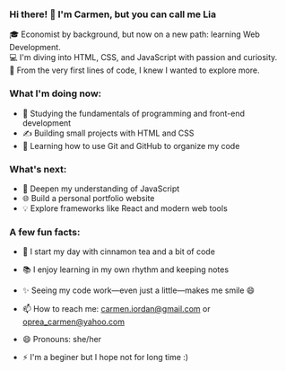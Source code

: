 ### Hi there! 👋 I'm Carmen, but you can call me Lia
🎓 Economist by background, but now on a new path: learning Web Development.  
💻 I'm diving into HTML, CSS, and JavaScript with passion and curiosity.  
🚀 From the very first lines of code, I knew I wanted to explore more.

### What I'm doing now:
- 📘 Studying the fundamentals of programming and front-end development
- ✍️ Building small projects with HTML and CSS
- 🧠 Learning how to use Git and GitHub to organize my code
  
### What's next:
- 🔧 Deepen my understanding of JavaScript
- 🌐 Build a personal portfolio website
- 💡 Explore frameworks like React and modern web tools
  
### A few fun facts:
- 🍵 I start my day with cinnamon tea and a bit of code
- 📚 I enjoy learning in my own rhythm and keeping notes
- ✨ Seeing my code work—even just a little—makes me smile 😄
  
- 📫 How to reach me: carmen.iordan@gmail.com or oprea_carmen@yahoo.com
- 😄 Pronouns: she/her
- ⚡ I'm a beginer but I hope not for long time :)

<!---
LiaIasi/LiaIasi is a ✨ special ✨ repository because its `README.md` (this file) appears on your GitHub profile.
You can click the Preview link to take a look at your changes.
--->
